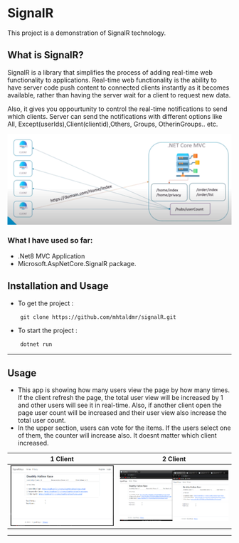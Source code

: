 # SignalR

This project is a demonstration of SignalR technology.

## What is SignalR?
SignalR  is a library that simplifies the process of adding real-time web functionality to applications. Real-time web functionality is the ability to have server code push content to connected clients instantly as it becomes available, rather than having the server wait for a client to request new data.

Also, it gives you oppourtunity to control the real-time notifications to send which clients. Server can send the notifications with different options like All, Except(userIds),Client(clientid),Others, Groups, OtherinGroups.. etc.


<img src="https://github.com/mhtaldmr/signalR/blob/master/images/signalR.PNG" alt="signalR"/> 


### What I have used so far:
- .Net8 MVC Application
- Microsoft.AspNetCore.SignalR package.

## Installation and Usage

- To get the project :
```
    git clone https://github.com/mhtaldmr/signalR.git
```
- To start the project : 
```c
    dotnet run
```
---


## Usage
- This app is showing how many users view the page by how many times. If the client refresh the page, the total user view will be increased by 1 and other users will see it in real-time. Also, if another client open the page user count will be increased and their user view also increase the total user count.
- In the upper section, users can vote for the items. If the users select one of them, the counter will increase also. It doesnt matter which client increased.



|           1 Client            | 2 Client                                                 
|-------------------------------|-------------------------------
|<img src="https://github.com/mhtaldmr/signalR/blob/master/images/page1.PNG" alt="page1"/>   |<img src="https://github.com/mhtaldmr/signalR/blob/master/images/page2.PNG" alt="page2"/>       

     
---